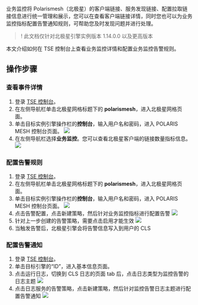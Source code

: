 业务监控将 Polarismesh（北极星）的客户端链接、服务发现链接、配置拉取链接信息进行统一管理和展示，您可以在查看客户端链接详情，同时您也可以为业务监控指标配置告警通知规则，可帮助您及时发现问题并进行处理。

>! 此文档仅针对北极星引擎实例版本 1.14.0.0 以及更高版本


本文介绍如何在 TSE 控制台上查看业务监控详情和配置业务监控告警规则。

## 操作步骤

### 查看事件详情

1. 登录 [TSE 控制台](https://console.cloud.tencent.com/tse)。
2. 在左侧导航栏单击北极星网格标题下的 **polarismesh**，进入北极星网格页面。
3. 单击目标实例引擎操作栏的**控制台**，输入用户名和密码，进入 POLARIS MESH 控制台页面。
   ![](https://qcloudimg.tencent-cloud.cn/raw/2b2e6f7cd376f1dd5ba9c440c0fdf3c6.png)
4. 在左侧导航栏选择**业务监控**。您可以查看北极星客户端的链接数量指标信息。
   ![](https://qcloudimg.tencent-cloud.cn/raw/1ba089fdeae53d59c3476130dc93125d.png)

### 配置告警规则

1. 登录 [TSE 控制台](https://console.cloud.tencent.com/tse)。
2. 在左侧导航栏单击北极星网格标题下的 **polarismesh**，进入北极星网格页面。
3. 单击目标实例引擎操作栏的**控制台**，输入用户名和密码，进入 POLARIS MESH 控制台页面。
   ![](https://qcloudimg.tencent-cloud.cn/raw/2b2e6f7cd376f1dd5ba9c440c0fdf3c6.png)
4. 点击告警配置，点击新建策略，然后针对业务监控指标进行配置告警
   ![](https://qcloudimg.tencent-cloud.cn/raw/84ff50f4b3dd7a1881a88aead4d00e15.png)
5. 针对上一步创建的告警策略，需要点击启用才能生效
   ![](https://qcloudimg.tencent-cloud.cn/raw/64f9a504a3bd000f05b22c44e759d382.png)
6. 当触发告警后，北极星引擎会将告警信息写入到用户的 CLS

### 配置告警通知

1. 登录 [TSE 控制台](https://console.cloud.tencent.com/tse)。
2. 单击目标引擎的“ID”，进入基本信息页面。
3. 点击运行日志，切换到 CLS 日志的页面 tab 后，点击日志类型为监控告警的日志主题
   ![](https://qcloudimg.tencent-cloud.cn/raw/791d0ca07aee79a38f8c5128ae1642fa.png)
4. 点击日志服务的告警策略，点击新建策略，然后针对监控告警日志主题进行配置告警通知
   ![](https://qcloudimg.tencent-cloud.cn/raw/d5537999603a873ef1bfc939acb080f2.png)
